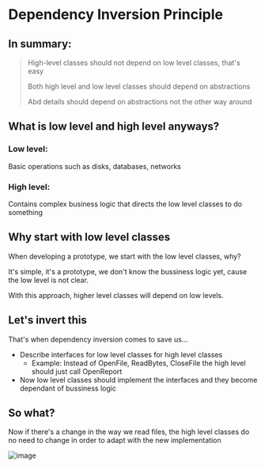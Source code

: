 # Dependency Inversion Principle

## In summary:
> High-level classes should not depend on low level classes, that's easy
> 
> Both high level and low level classes should depend on abstractions
> 
> Abd details should depend on abstractions not the other way around

## What is low level and high level anyways?

### Low level:
Basic operations such as disks, databases, networks

### High level:
Contains complex business logic that directs the low level classes to do something

## Why start with low level classes
When developing a prototype, we start with the low level classes, why?

It's simple, it's a prototype, we don't know the bussiness logic yet, cause the low level is not clear.

With this approach, higher level classes will depend on low levels.

## Let's invert this
That's when dependency inversion comes to save us...

- Describe interfaces for low level classes for high level classes
  - Example: Instead of OpenFile, ReadBytes, CloseFile the high level should just call OpenReport
- Now low level classes should implement the interfaces and they become dependant of bussiness logic

## So what?
Now if there's a change in the way we read files, the high level classes do no need to change in order to adapt with the new implementation

![image](https://github.com/medrick-bridge-tech/learn-materials/assets/42384597/3e259057-f6d4-4bf6-ad4e-086a1d12b095)
